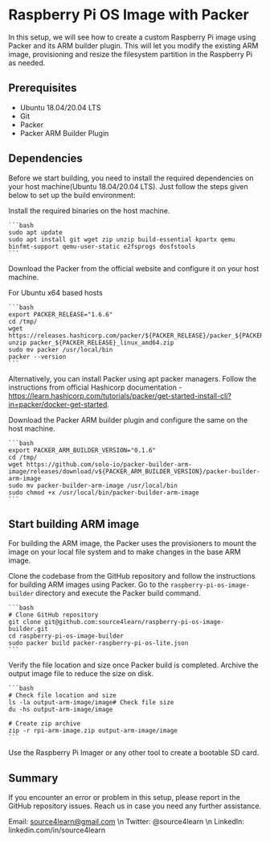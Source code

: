 # Raspberry Pi OS Image with Packer
In this setup, we will see how to create a custom Raspberry Pi image using Packer and its ARM builder plugin. This will let you modify the existing ARM image, provisioning and resize the filesystem partition in the Raspberry Pi as needed.

## Prerequisites

* Ubuntu 18.04/20.04 LTS
* Git
* Packer
* Packer ARM Builder Plugin

## Dependencies
Before we start building, you need to install the required dependencies on your host machine(Ubuntu 18.04/20.04 LTS). Just follow the steps given below to set up the build environment:

Install the required binaries on the host machine.

    ```bash
    sudo apt update
    sudo apt install git wget zip unzip build-essential kpartx qemu binfmt-support qemu-user-static e2fsprogs dosfstools
    ```

Download the Packer from the official website and configure it on your host machine.

For Ubuntu x64 based hosts

    ```bash
    export PACKER_RELEASE="1.6.6"
    cd /tmp/
    wget https://releases.hashicorp.com/packer/${PACKER_RELEASE}/packer_${PACKER_RELEASE}_linux_amd64.zip
    unzip packer_${PACKER_RELEASE}_linux_amd64.zip
    sudo mv packer /usr/local/bin
    packer --version
    ```
Alternatively, you can install Packer using apt packer managers. Follow the instructions from official Hashicorp documentation - https://learn.hashicorp.com/tutorials/packer/get-started-install-cli?in=packer/docker-get-started.

Download the Packer ARM builder plugin and configure the same on the host machine.

    ```bash
    export PACKER_ARM_BUILDER_VERSION="0.1.6"
    cd /tmp/
    wget https://github.com/solo-io/packer-builder-arm-image/releases/download/v${PACKER_ARM_BUILDER_VERSION}/packer-builder-arm-image
    sudo mv packer-builder-arm-image /usr/local/bin
    sudo chmod +x /usr/local/bin/packer-builder-arm-image
    ```

## Start building ARM image

For building the ARM image, the Packer uses the provisioners to mount the image on your local file system and to make changes in the base ARM image.

Clone the codebase from the GitHub repository and follow the instructions for building ARM images using Packer. Go to the `raspberry-pi-os-image-builder` directory and execute the Packer build command.

    ```bash
    # Clone GitHub repository
    git clone git@github.com:source4learn/raspberry-pi-os-image-builder.git
    cd raspberry-pi-os-image-builder
    sudo packer build packer-raspberry-pi-os-lite.json
    ```

Verify the file location and size once Packer build is completed. Archive the output image file to reduce the size on disk.

    ```bash
    # Check file location and size
    ls -la output-arm-image/image# Check file size
    du -hs output-arm-image/image

    # Create zip archive
    zip -r rpi-arm-image.zip output-arm-image/image
    ```

Use the Raspberry Pi Imager or any other tool to create a bootable SD card.

## Summary

If you encounter an error or problem in this setup, please report in the GitHub repository issues. Reach us in case you need any further assistance.

Email: source4learn@gmail.com \n
Twitter: @source4learn \n
LinkedIn: linkedin.com/in/source4learn
